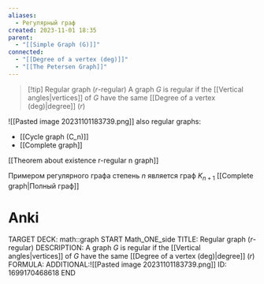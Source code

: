 ```yaml
---
aliases:
  - Регулярный граф
created: 2023-11-01 18:35
parent:
  - "[[Simple Graph (G)]]"
connected:
  - "[[Degree of a vertex (deg)]]"
  - "[[The Petersen Graph]]"
---
```


> [!tip] Regular graph ($r$-regular)
A graph $G$ is regular if the [[Vertical angles|vertices]] of $G$ have the same [[Degree of a vertex (deg)|degree]] ($r$)


![[Pasted image 20231101183739.png]]
also regular graphs:
- [[Cycle graph (C_n)]]
- [[Complete graph]]


[[Theorem about existence r-regular n graph]]

Примером регулярного графа  степень $n$ является граф $K_{n+1}$ [[Complete graph|Полный граф]]

# Anki
TARGET DECK: math::graph
START
Math_ONE_side
TITLE: Regular graph ($r$-regular)
DESCRIPTION: A graph $G$ is regular if the [[Vertical angles|vertices]] of $G$ have the same [[Degree of a vertex (deg)|degree]] ($r$)
FORMULA: 
ADDITIONAL:![[Pasted image 20231101183739.png]]
ID: 1699170468618
END

